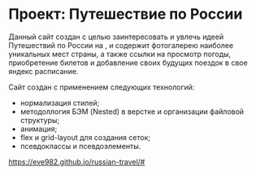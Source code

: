 # Проект: Путешествие по России

Данный сайт создан с целью заинтересовать и увлечь идеей Путешествий по России на , и содержит фотогалерею наиболее уникальных мест страны, а также ссылки на просмотр погоды,  приобретение билетов и добавление своих будущих поездок в свое яндекс расписание.

Сайт создан с применением следующих технологий:
- нормализация стилей;
- методоллогия БЭМ (Nested) в верстке и организации файловой структуры;
- анимация;
- flex и grid-layout для создания сеток;
- псевдоклассы и псевдоэлементы.

https://eve982.github.io/russian-travel/#